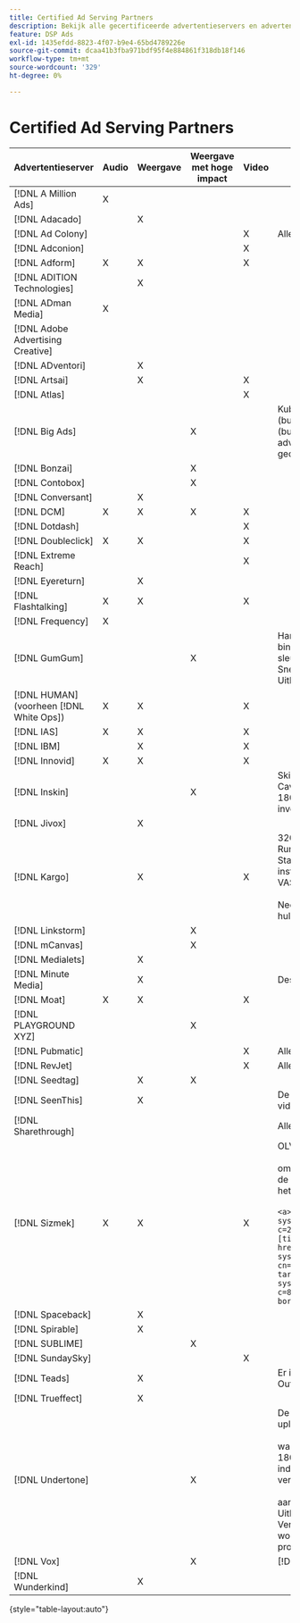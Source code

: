 ```yaml
---
title: Certified Ad Serving Partners
description: Bekijk alle gecertificeerde advertentieservers en advertentie-eenheden.
feature: DSP Ads
exl-id: 1435efdd-8823-4f07-b9e4-65bd4789226e
source-git-commit: dcaa41b3fba971bdf95f4e884861f318db18f146
workflow-type: tm+mt
source-wordcount: '329'
ht-degree: 0%

---
```


# Certified Ad Serving Partners

| Advertentieserver | Audio | Weergave | Weergave met hoge impact | Video | Speciale vereisten en opmerkingen |
| --- | --- | --- | --- | --- | --- |
| [!DNL A Million Ads] | X | | | | |
| [!DNL Adacado] | | X | | | |
| [!DNL Ad Colony] | | | | X | Alleen VAST mobiel |
| [!DNL Adconion] | | | | X | |
| [!DNL Adform] | X | X | | X | |
| [!DNL ADITION Technologies] | | X | | | |
| [!DNL ADman Media] | X | | | | |
| [!DNL Adobe Advertising Creative] | | | | | |
| [!DNL ADventori] | | X | | | |
| [!DNL Artsai] | | X | | X | |
| [!DNL Atlas] | | | | X | |
| [!DNL Big Ads] | | | X | | Kubus (desktop), Kubus (mobiel), Kaarten (bureaublad), Big Reveal (bureaublad), Cine-Cube (bureaublad), Cinematics (bureaublad). Stel al deze advertentietypen in DSP in op 300 x 250. Alleen gecertificeerd via [!DNL Magnite DV+] . |
| [!DNL Bonzai] | | | X | | |
| [!DNL Contobox] | | | X | | |
| [!DNL Conversant] | | X | | | |
| [!DNL DCM] | X | X | X | X | |
| [!DNL Dotdash] | | | | X | |
| [!DNL Doubleclick] | X | X | | X | |
| [!DNL Extreme Reach] | | | | X | |
| [!DNL Eyereturn] | | X | | | |
| [!DNL Flashtalking] | X | X | | X | |
| [!DNL Frequency] | X | | | | |
| [!DNL GumGum] | | | X | | Hangtime binnen de sleuf: 21x21; mobiele video binnen de sleuf: 22x22; Hangtime-desktop binnen de sleuf: 24x24; Hoverboard binnen de sleuf: 25x25; Snelheid binnen de sleuf: 26x26; Superskin: 29x26 9; Uitbreidbare hoek in scherm: 20x20 |
| [!DNL HUMAN] (voorheen [!DNL White Ops]) | X | X | | X | |
| [!DNL IAS] | X | X | | X | |
| [!DNL IBM] | | X | | X | |
| [!DNL Innovid] | X | X | | X | |
| [!DNL Inskin] | | | X | | Skins met een hoog effect (inclusief conversationele Cavai-advertenties) moeten worden uitgediept uit een 180x150-id voor de weergavedeal in het inventarisnetwerk Inskin. |
| [!DNL Jivox] | | X | | | |
| [!DNL Kargo] | | X | | X | 320x50 Anker, BYOC, Hover, Breakout, Breakaway, Runway, en Sidekick; 300x250 Outstream, HighRise; Standaard desktopbeeldscherm (specifieke id&#39;s voor insteekmodules zijn niet vereist); Videoanker (alleen VAST); CTV via [!DNL Pubmatic]</br></br> Neem contact op met uw Adobe-accountteam voor hulp bij het instellen. |
| [!DNL Linkstorm] | | | X | | |
| [!DNL mCanvas] | | | X | | |
| [!DNL Medialets] | | X | | | |
| [!DNL Minute Media] | | X | | | Desktop Skin (970x250) |
| [!DNL Moat] | X | X | | X | |
| [!DNL PLAYGROUND XYZ] | | | X | | |
| [!DNL Pubmatic] | | | | X | Alleen VAST |
| [!DNL RevJet] | | | | X | Alleen VAST |
| [!DNL Seedtag] | | X | X | | |
| [!DNL SeenThis] | | X | | | De certificering van het beeldscherm omvat videolabels binnen de banner |
| [!DNL Sharethrough] | | | | | Alleen CTV, Native en Outstream |
| [!DNL Sizmek] | X | X | | X | OLV en CTV </br></br> om de markeringen te maken in UI teruggeven, verpak de markering met `<a>` markeringen (aan het begin en het eind). Zie voorbeeldtag hieronder:</br></br>`<a><script src="https://bs.serving-sys.com/Serving/adServer.bs?c=28&cn=display&pli=1074570064&w=900&h=550&ord=[timestamp]&ifrm=-1&z=0"></script> <noscript> <a href="https://bs.serving-sys.com/Serving/adServer.bs?cn=brd&pli=1074570064&Page=&Pos=-602368150" target="_blank"> <img src="https://bs.serving-sys.com/Serving/adServer.bs?c=8&cn=display&pli=1074570064&Page=&Pos=-602368150" border=0 width=900 height=550></a> </noscript><a>` |
| [!DNL Spaceback] | | X | | | |
| [!DNL Spirable] | | X | | | |
| [!DNL SUBLIME] | | | X | | |
| [!DNL SundaySky] | | | | X | |
| [!DNL Teads] | | X | | | Er is geen ondersteuning beschikbaar voor VPAID in de Outstream-voorraad. |
| [!DNL Trueffect] | | X | | | |
| [!DNL Undertone] | | | X | | De Grabber van de Pagina van de douane en eenheid uploadde als 180x150 in DSP </br></br> wanneer de Uitwisseling van de Index een veiling van 180x150 overgaat en DSP biedt op de veiling en een indruk dient, breidt creatief zich aan een full-page vertoningsadvertentie uit.</br></br> aanvankelijk verklaard voor de Grabber van de Pagina, Uitbreidbare Adhesie, en de eenheden van de Verschuiving van het Scherm. Dit moet opnieuw worden bevestigd, met stappen gemarkeerd voor processen. |
| [!DNL Vox] | | | X | | [!DNL Athena] ad-units |
| [!DNL Wunderkind] | | X | | | |

{style="table-layout:auto"}
